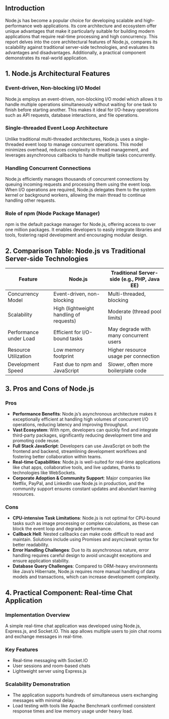 ## Introduction

Node.js has become a popular choice for developing scalable and high-performance web applications. Its core architecture and ecosystem offer unique advantages that make it particularly suitable for building modern applications that require real-time processing and high concurrency. This report delves into the core architectural features of Node.js, compares its scalability against traditional server-side technologies, and evaluates its advantages and disadvantages. Additionally, a practical component demonstrates its real-world application.

## 1. Node.js Architectural Features

### Event-driven, Non-blocking I/O Model

Node.js employs an event-driven, non-blocking I/O model which allows it to handle multiple operations simultaneously without waiting for one task to finish before starting another. This makes it ideal for I/O-heavy operations such as API requests, database interactions, and file operations.

### Single-threaded Event Loop Architecture

Unlike traditional multi-threaded architectures, Node.js uses a single-threaded event loop to manage concurrent operations. This model minimizes overhead, reduces complexity in thread management, and leverages asynchronous callbacks to handle multiple tasks concurrently.

### Handling Concurrent Connections

Node.js efficiently manages thousands of concurrent connections by queuing incoming requests and processing them using the event loop. When I/O operations are required, Node.js delegates them to the system kernel or background workers, allowing the main thread to continue handling other requests.

### Role of npm (Node Package Manager)

npm is the default package manager for Node.js, offering access to over one million packages. It enables developers to easily integrate libraries and tools, fostering rapid development and encouraging modular design.

## 2. Comparison Table: Node.js vs Traditional Server-side Technologies

| Feature                | Node.js                                 | Traditional Server-side (e.g., PHP, Java EE) |
| ---------------------- | --------------------------------------- | -------------------------------------------- |
| Concurrency Model      | Event-driven, non-blocking              | Multi-threaded, blocking                     |
| Scalability            | High (lightweight handling of requests) | Moderate (thread pool limits)                |
| Performance under Load | Efficient for I/O-bound tasks           | May degrade with many concurrent users       |
| Resource Utilization   | Low memory footprint                    | Higher resource usage per connection         |
| Development Speed      | Fast due to npm and JavaScript          | Slower, often more boilerplate code          |

## 3. Pros and Cons of Node.js

### Pros

* **Performance Benefits**: Node.js’s asynchronous architecture makes it exceptionally efficient at handling high volumes of concurrent I/O operations, reducing latency and improving throughput.
* **Vast Ecosystem**: With npm, developers can quickly find and integrate third-party packages, significantly reducing development time and promoting code reuse.
* **Full Stack JavaScript**: Developers can use JavaScript on both the frontend and backend, streamlining development workflows and fostering better collaboration within teams.
* **Real-time Capabilities**: Node.js is well-suited for real-time applications like chat apps, collaborative tools, and live updates, thanks to technologies like WebSockets.
* **Corporate Adoption & Community Support**: Major companies like Netflix, PayPal, and LinkedIn use Node.js in production, and the community support ensures constant updates and abundant learning resources.

### Cons

* **CPU-intensive Task Limitations**: Node.js is not optimal for CPU-bound tasks such as image processing or complex calculations, as these can block the event loop and degrade performance.
* **Callback Hell**: Nested callbacks can make code difficult to read and maintain. Solutions include using Promises and async/await syntax for better readability.
* **Error Handling Challenges**: Due to its asynchronous nature, error handling requires careful design to avoid uncaught exceptions and ensure application stability.
* **Database Query Challenges**: Compared to ORM-heavy environments like Java’s Hibernate, Node.js requires more manual handling of data models and transactions, which can increase development complexity.

## 4. Practical Component: Real-time Chat Application

### Implementation Overview

A simple real-time chat application was developed using Node.js, Express.js, and Socket.IO. This app allows multiple users to join chat rooms and exchange messages in real-time.

### Key Features

* Real-time messaging with Socket.IO
* User sessions and room-based chats
* Lightweight server using Express.js

### Scalability Demonstration

* The application supports hundreds of simultaneous users exchanging messages with minimal delay.
* Load testing with tools like Apache Benchmark confirmed consistent response times and low memory usage under heavy load.


